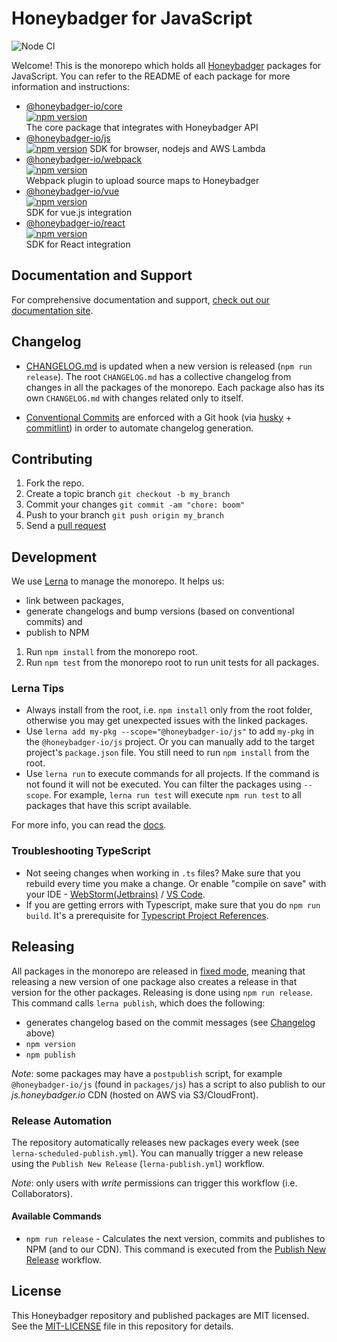 # Honeybadger for JavaScript

![Node CI](https://github.com/honeybadger-io/honeybadger-js/workflows/Node%20CI/badge.svg)

Welcome! This is the monorepo which holds all [Honeybadger](https://honeybadger.io) packages for JavaScript.
You can refer to the README of each package for more information and instructions:
- [@honeybadger-io/core](./packages/core)  
  [![npm version](https://badge.fury.io/js/%40honeybadger-io%2Fcore.svg)](https://badge.fury.io/js/%40honeybadger-io%2Fcore)  
  The core package that integrates with Honeybadger API
- [@honeybadger-io/js](./packages/js)  
  [![npm version](https://badge.fury.io/js/%40honeybadger-io%2Fjs.svg)](https://badge.fury.io/js/%40honeybadger-io%2Fjs)
  SDK for browser, nodejs and AWS Lambda 
- [@honeybadger-io/webpack](./packages/webpack)  
  [![npm version](https://badge.fury.io/js/%40honeybadger-io%2Fwebpack.svg)](https://badge.fury.io/js/%40honeybadger-io%2Fwebpack)  
  Webpack plugin to upload source maps to Honeybadger
- [@honeybadger-io/vue](./packages/vue)  
  [![npm version](https://badge.fury.io/js/%40honeybadger-io%2Fvue.svg)](https://badge.fury.io/js/%40honeybadger-io%2Fvue)  
  SDK for vue.js integration
- [@honeybadger-io/react](./packages/react)  
  [![npm version](https://badge.fury.io/js/%40honeybadger-io%2Freact.svg)](https://badge.fury.io/js/%40honeybadger-io%2Freact)  
  SDK for React integration

## Documentation and Support

For comprehensive documentation and support, [check out our documentation site](http://docs.honeybadger.io/lib/javascript/index.html).

## Changelog

- [CHANGELOG.md](CHANGELOG.md) is updated when a new version is released (`npm run release`).
  The root `CHANGELOG.md` has a collective changelog from changes in all the packages of the monorepo. Each package also has its own `CHANGELOG.md` with changes related only to itself.

- [Conventional Commits](https://www.conventionalcommits.org/) are enforced with a Git hook (via [husky](https://typicode.github.io/husky) + [commitlint](https://commitlint.js.org/)) in order to automate changelog generation.

## Contributing

1. Fork the repo.
2. Create a topic branch `git checkout -b my_branch`
3. Commit your changes `git commit -am "chore: boom"` 
4. Push to your branch `git push origin my_branch`
5. Send a [pull request](https://github.com/honeybadger-io/honeybadger-js/pulls)

## Development

We use [Lerna](https://lerna.js.org/) to manage the monorepo. It helps us:
- link between packages,
- generate changelogs and bump versions (based on conventional commits) and
- publish to NPM

1. Run `npm install` from the monorepo root.
2. Run `npm test` from the monorepo root to run unit tests for all packages.


### Lerna Tips

- Always install from the root, i.e. `npm install` only from the root folder, otherwise you may get unexpected issues with the linked packages.
- Use `lerna add my-pkg --scope="@honeybadger-io/js"` to add `my-pkg` in the `@honeybadger-io/js` project. Or you can manually add to the target project's `package.json` file. You still need to run `npm install` from the root.
- Use `lerna run` to execute commands for all projects. If the command is not found it will not be executed. You can filter the packages using `--scope`. For example, `lerna run test` will execute `npm run test` to all packages that have this script available.

For more info, you can read the [docs](https://lerna.js.org/docs/introduction).


### Troubleshooting TypeScript

- Not seeing changes when working in `.ts` files? Make sure that you rebuild every time you make a change. Or enable "compile on save" with your IDE - [WebStorm(Jetbrains)](https://www.jetbrains.com/help/webstorm/compiling-typescript-to-javascript.html#ts_compiler_compile_code_automatically) / [VS Code](https://code.visualstudio.com/docs/typescript/typescript-compiling#_step-2-run-the-typescript-build).
- If you are getting errors with Typescript, make sure that you do `npm run build`.
  It's a prerequisite for [Typescript Project References](https://www.typescriptlang.org/docs/handbook/project-references.html#caveats-for-project-references).

## Releasing

All packages in the monorepo are released in [fixed mode](https://lerna.js.org/docs/features/version-and-publish#fixedlocked-mode-default), meaning that releasing a new version of one package also creates a release in that version for the other packages.
Releasing is done using `npm run release`. This command calls `lerna publish`, which does the following:
- generates changelog based on the commit messages (see [Changelog](#changelog) above)
- `npm version`
- `npm publish`

*Note*: some packages may have a `postpublish` script, for example `@honeybadger-io/js` (found in `packages/js`) has a script to also publish to our *js.honeybadger.io* CDN (hosted on AWS via S3/CloudFront). 

### Release Automation

The repository automatically releases new packages every week (see `lerna-scheduled-publish.yml`).
You can manually trigger a new release using the `Publish New Release` (`lerna-publish.yml`) workflow.

*Note*: only users with _write_ permissions can trigger this workflow (i.e. Collaborators).

#### Available Commands

- `npm run release` - Calculates the next version, commits and publishes to NPM (and to our CDN). This command is executed from the [Publish New Release](https://github.com/honeybadger-io/honeybadger-js/blob/master/.github/workflows/lerna-publish.yml) workflow. 

## License

This Honeybadger repository and published packages are MIT licensed. See the [MIT-LICENSE](https://raw.github.com/honeybadger-io/honeybadger-js/master/MIT-LICENSE) file in this repository for details.
